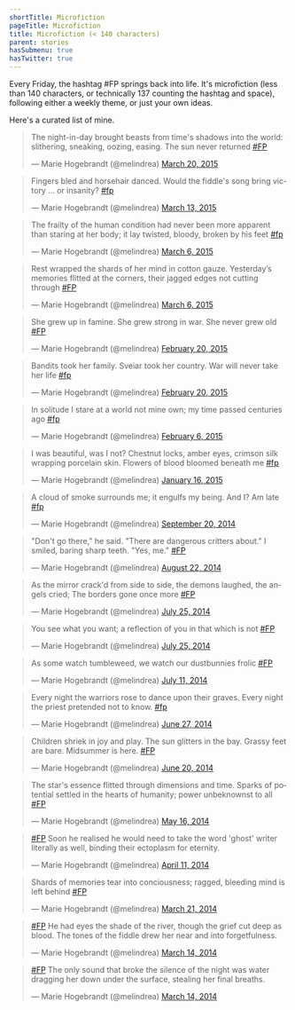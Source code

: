 ```yaml
---
shortTitle: Microfiction
pageTitle: Microfiction
title: Microfiction (< 140 characters)
parent: stories
hasSubmenu: true
hasTwitter: true
---
```


Every Friday, the hashtag #FP springs back into life. It's
microfiction (less than 140 characters, or technically 137 counting
the hashtag and space), following either a weekly theme, or just
your own ideas.

Here's a curated list of mine.

<blockquote class="twitter-tweet" lang="en"><p>The night-in-day brought beasts from time&#39;s shadows into the world: slithering, sneaking, oozing, easing. The sun never returned <a href="https://twitter.com/hashtag/FP?src=hash">#FP</a></p>&mdash; Marie Hogebrandt (@melindrea) <a href="https://twitter.com/melindrea/status/579013340980187136">March 20, 2015</a></blockquote>

<blockquote class="twitter-tweet" lang="en"><p>Fingers bled and horsehair danced. Would the fiddle&#39;s song bring victory ... or insanity? <a href="https://twitter.com/hashtag/fp?src=hash">#fp</a></p>&mdash; Marie Hogebrandt (@melindrea) <a href="https://twitter.com/melindrea/status/576277659782668288">March 13, 2015</a></blockquote>

<blockquote class="twitter-tweet" lang="en"><p>The frailty of the human condition had never been more apparent than staring at her body; it lay twisted, bloody, broken by his feet <a href="https://twitter.com/hashtag/fp?src=hash">#fp</a></p>&mdash; Marie Hogebrandt (@melindrea) <a href="https://twitter.com/melindrea/status/573772720640516096">March 6, 2015</a></blockquote>

<blockquote class="twitter-tweet" lang="en"><p>Rest wrapped the shards of her mind in cotton gauze. Yesterday’s memories flitted at the corners, their jagged edges not cutting through <a href="https://twitter.com/hashtag/FP?src=hash">#FP</a></p>&mdash; Marie Hogebrandt (@melindrea) <a href="https://twitter.com/melindrea/status/573758711388336129">March 6, 2015</a></blockquote>

<blockquote class="twitter-tweet" lang="en"><p>She grew up in famine. She grew strong in war. She never grew old <a href="https://twitter.com/hashtag/FP?src=hash">#FP</a></p>&mdash; Marie Hogebrandt (@melindrea) <a href="https://twitter.com/melindrea/status/568688681151819776">February 20, 2015</a></blockquote>

<blockquote class="twitter-tweet" lang="en"><p>Bandits took her family. Sveiar took her country. War will never take her life <a href="https://twitter.com/hashtag/fp?src=hash">#fp</a></p>&mdash; Marie Hogebrandt (@melindrea) <a href="https://twitter.com/melindrea/status/568652598275911681">February 20, 2015</a></blockquote>

<blockquote class="twitter-tweet" lang="en"><p>In solitude I stare at a world not mine own; my time passed centuries ago <a href="https://twitter.com/hashtag/fp?src=hash">#fp</a></p>&mdash; Marie Hogebrandt (@melindrea) <a href="https://twitter.com/melindrea/status/563615451784445952">February 6, 2015</a></blockquote>

<blockquote class="twitter-tweet" lang="en"><p>I was beautiful, was I not? Chestnut locks, amber eyes, crimson silk wrapping porcelain skin. Flowers of blood bloomed beneath me <a href="https://twitter.com/hashtag/fp?src=hash">#fp</a></p>&mdash; Marie Hogebrandt (@melindrea) <a href="https://twitter.com/melindrea/status/556152161697296384">January 16, 2015</a></blockquote>

<blockquote class="twitter-tweet" lang="en"><p>A cloud of smoke surrounds me; it engulfs my being. And I? Am late <a href="https://twitter.com/hashtag/fp?src=hash">#fp</a></p>&mdash; Marie Hogebrandt (@melindrea) <a href="https://twitter.com/melindrea/status/513222682280992768">September 20, 2014</a></blockquote>

<blockquote class="twitter-tweet" lang="en"><p>&quot;Don&#39;t go there,&quot; he said. &quot;There are dangerous critters about.&quot;&#10;I smiled, baring sharp teeth. &quot;Yes, me.&quot; <a href="https://twitter.com/hashtag/FP?src=hash">#FP</a></p>&mdash; Marie Hogebrandt (@melindrea) <a href="https://twitter.com/melindrea/status/502761319934992385">August 22, 2014</a></blockquote>

<blockquote class="twitter-tweet" lang="en"><p>As the mirror crack&#39;d from side to side, the demons laughed, the angels cried; The borders gone once more <a href="https://twitter.com/hashtag/FP?src=hash">#FP</a></p>&mdash; Marie Hogebrandt (@melindrea) <a href="https://twitter.com/melindrea/status/492756044557606912">July 25, 2014</a></blockquote>

<blockquote class="twitter-tweet" lang="en"><p>You see what you want; a reflection of you in that which is not <a href="https://twitter.com/hashtag/FP?src=hash">#FP</a></p>&mdash; Marie Hogebrandt (@melindrea) <a href="https://twitter.com/melindrea/status/492687187977437184">July 25, 2014</a></blockquote>

<blockquote class="twitter-tweet" lang="en"><p>As some watch tumbleweed, we watch our dustbunnies frolic <a href="https://twitter.com/hashtag/FP?src=hash">#FP</a></p>&mdash; Marie Hogebrandt (@melindrea) <a href="https://twitter.com/melindrea/status/487532408884170753">July 11, 2014</a></blockquote>

<blockquote class="twitter-tweet" lang="en"><p>Every night the warriors rose to dance upon their graves. Every night the priest pretended not to know. <a href="https://twitter.com/hashtag/fp?src=hash">#fp</a></p>&mdash; Marie Hogebrandt (@melindrea) <a href="https://twitter.com/melindrea/status/482526490735951872">June 27, 2014</a></blockquote>

<blockquote class="twitter-tweet" lang="en"><p>Children shriek in joy and play. &#10;The sun glitters in the bay.&#10;Grassy feet are bare. &#10;Midsummer is here. <a href="https://twitter.com/hashtag/FP?src=hash">#FP</a></p>&mdash; Marie Hogebrandt (@melindrea) <a href="https://twitter.com/melindrea/status/480049291990679552">June 20, 2014</a></blockquote>

<blockquote class="twitter-tweet" lang="en"><p>The star&#39;s essence flitted through dimensions and time. Sparks of potential settled in the hearts of humanity; power unbeknownst to all <a href="https://twitter.com/hashtag/FP?src=hash">#FP</a></p>&mdash; Marie Hogebrandt (@melindrea) <a href="https://twitter.com/melindrea/status/467296375542398976">May 16, 2014</a></blockquote>

<blockquote class="twitter-tweet" lang="en"><p><a href="https://twitter.com/hashtag/FP?src=hash">#FP</a> Soon he realised he would need to take the word &#39;ghost&#39; writer literally as well, binding their ectoplasm for eternity.</p>&mdash; Marie Hogebrandt (@melindrea) <a href="https://twitter.com/melindrea/status/454593052985020416">April 11, 2014</a></blockquote>

<blockquote class="twitter-tweet" lang="en"><p>Shards of memories tear into conciousness; ragged, bleeding mind is left behind <a href="https://twitter.com/hashtag/FP?src=hash">#FP</a></p>&mdash; Marie Hogebrandt (@melindrea) <a href="https://twitter.com/melindrea/status/447039689812627456">March 21, 2014</a></blockquote>

<blockquote class="twitter-tweet" lang="en"><p><a href="https://twitter.com/hashtag/FP?src=hash">#FP</a> He had eyes the shade of the river, though the grief cut deep as blood. The tones of the fiddle drew her near and into forgetfulness.</p>&mdash; Marie Hogebrandt (@melindrea) <a href="https://twitter.com/melindrea/status/444572995479425024">March 14, 2014</a></blockquote>

<blockquote class="twitter-tweet" lang="en"><p><a href="https://twitter.com/hashtag/FP?src=hash">#FP</a> The only sound that broke the silence of the night was water dragging her down under the surface, stealing her final breaths.</p>&mdash; Marie Hogebrandt (@melindrea) <a href="https://twitter.com/melindrea/status/444571243313119232">March 14, 2014</a></blockquote>
